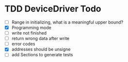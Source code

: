 # TDD DeviceDriver Todo

- [ ] Range in initializing, what is a meaningful upper bound?
- [x] Programming mode
- [ ] write not finished
- [ ] return wrong data after write
- [ ] error codes
- [x] addresses should be unsigne
- [ ] add Sections to generate tests
